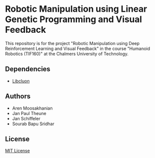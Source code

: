 # Robotic Manipulation using Linear Genetic Programming and Visual Feedback

This repository is for the project "Robotic Manipulation using Deep Reinforcement Learning and Visual Feedback" in the course "Humanoid Robotics (TIF160)" at the Chalmers University of Technology.

## Dependencies
* [Libcluon](https://github.com/chrberger/libcluon)

## Authors 

* Aren Moosakhanian 
* Jan Paul Theune 
* Jan Schiffeler
* Sourab Bapu Sridhar

## License

[MIT License](LICENSE)
